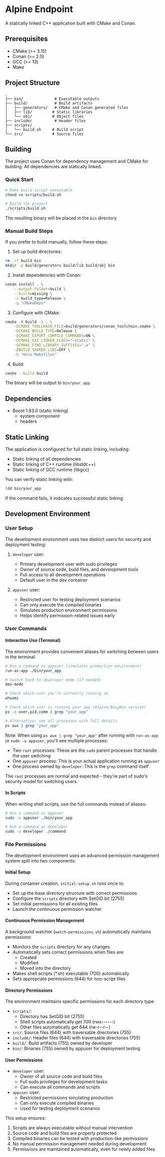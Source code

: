 # Alpine Endpoint

A statically linked C++ application built with CMake and Conan.

## Prerequisites

- CMake (>= 3.15)
- Conan (>= 2.0)
- GCC (>= 13)
- Make

## Project Structure

```
.
├── bin/              # Executable outputs
├── build/            # Build artifacts
│   ├── generators/   # CMake and Conan generated files
│   ├── lib/         # Static libraries
│   └── obj/         # Object files
├── include/          # Header files
├── scripts/         
│   └── build.sh     # Build script
└── src/             # Source files
```

## Building

The project uses Conan for dependency management and CMake for building. All dependencies are statically linked.

### Quick Start

```bash
# Make build script executable
chmod +x scripts/build.sh

# Build the project
./scripts/build.sh
```

The resulting binary will be placed in the `bin` directory.

### Manual Build Steps

If you prefer to build manually, follow these steps:

1. Set up build directories:
```bash
rm -rf build bin
mkdir -p build/generators build/lib build/obj bin
```

2. Install dependencies with Conan:
```bash
conan install . \
    --output-folder=build \
    --build=missing \
    -s build_type=Release \
    -g "CMakeDeps"
```

3. Configure with CMake:
```bash
cmake -B build -S . \
    -DCMAKE_TOOLCHAIN_FILE=build/generators/conan_toolchain.cmake \
    -DCMAKE_BUILD_TYPE=Release \
    -DCMAKE_EXPORT_COMPILE_COMMANDS=ON \
    -DCMAKE_EXE_LINKER_FLAGS="-static" \
    -DCMAKE_FIND_LIBRARY_SUFFIXES=".a" \
    -DBUILD_SHARED_LIBS=OFF \
    -G "Unix Makefiles"
```

4. Build:
```bash
cmake --build build
```

The binary will be output to `bin/your_app`.

## Dependencies

- Boost 1.83.0 (static linking)
  - system component
  - headers

## Static Linking

The application is configured for full static linking, including:
- Static linking of all dependencies
- Static linking of C++ runtime (libstdc++)
- Static linking of GCC runtime (libgcc)

You can verify static linking with:
```bash
ldd bin/your_app
```
If the command fails, it indicates successful static linking. 

## Development Environment

### User Setup

The development environment uses two distinct users for security and deployment testing:

1. `developer` user:
   - Primary development user with sudo privileges
   - Owner of source code, build files, and development tools
   - Full access to all development operations
   - Default user in the dev container

2. `appuser` user:
   - Restricted user for testing deployment scenarios
   - Can only execute the compiled binaries
   - Simulates production environment permissions
   - Helps identify permission-related issues early

### User Commands

#### Interactive Use (Terminal)
The environment provides convenient aliases for switching between users in the terminal:

```bash
# Run a command as appuser (simulates production environment)
run-as-app ./bin/your_app

# Switch back to developer mode (if needed)
dev-mode

# Check which user you're currently running as
whoami

# Check which user is running your app (Alpine/BusyBox version)
ps -o user,pid,comm | grep "your_app"

# Alternative: see all processes with full details
ps aux | grep "your_app"
```

Note: When using `ps aux | grep "your_app"` after running with `run-as-app` or `sudo -u appuser`, you'll see multiple processes:
- Two `root` processes: These are the `sudo` parent processes that handle the user switching
- One `appuser` process: This is your actual application running as `appuser`
- One process owned by `developer`: This is the `grep` command itself

The `root` processes are normal and expected - they're part of sudo's security model for switching users.

#### In Scripts
When writing shell scripts, use the full commands instead of aliases:

```bash
# Run a command as appuser
sudo -u appuser ./bin/your_app

# Run a command as developer
sudo -u developer ./command
```

### File Permissions

The development environment uses an advanced permission management system split into two components:

#### Initial Setup
During container creation, `initial-setup.sh` runs once to:
- Set up the base directory structure with correct permissions
- Configure the `scripts` directory with SetGID bit (2755)
- Set initial permissions for all existing files
- Launch the continuous permission watcher

#### Continuous Permission Management
A background watcher (`watch-permissions.sh`) automatically maintains permissions:
- Monitors the `scripts` directory for any changes
- Automatically sets correct permissions when files are:
  - Created
  - Modified
  - Moved into the directory
- Makes shell scripts (*.sh) executable (700) automatically
- Sets appropriate permissions (644) for non-script files

#### Directory Permissions
The environment maintains specific permissions for each directory type:
- `scripts/`: 
  - Directory has SetGID bit (2755)
  - Shell scripts automatically get 700 (rwx------)
  - Other files automatically get 644 (rw-r--r--)
- `src/`: Source files (644) with traversable directories (755)
- `include/`: Header files (644) with traversable directories (755)
- `build/`: Build artifacts (755) owned by developer
- `bin/`: Binaries (755) owned by appuser for deployment testing

#### User Permissions
- `developer` user:
  - Owner of all source code and build files
  - Full sudo privileges for development tasks
  - Can execute all commands and scripts
- `appuser` user:
  - Restricted permissions simulating production
  - Can only execute compiled binaries
  - Used for testing deployment scenarios

This setup ensures:
1. Scripts are always executable without manual intervention
2. Source code and build files are properly protected
3. Compiled binaries can be tested with production-like permissions
4. No manual permission management needed during development
5. Permissions are maintained automatically, even for newly added files 